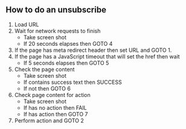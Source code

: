 ## How to do an unsubscribe

1. Load URL
2. Wait for network requests to finish
   - Take screen shot
   - If 20 seconds elapses then GOTO 4
3. If the page has meta redirect header then set URL and GOTO 1.
4. If the page has a JavaScript timeout that will set the href then wait
   - If 5 seconds elapses then GOTO 5
5. Check the page content
   - Take screen shot
   - If contains success text then SUCCESS
   - If not then GOTO 6
6. Check page content for action
   - Take screen shot
   - If has no action then FAIL
   - If has action then GOTO 7
7. Perform action and GOTO 2
